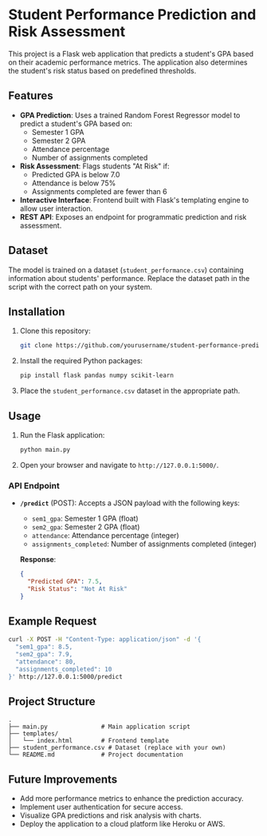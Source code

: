 

# Student Performance Prediction and Risk Assessment

This project is a Flask web application that predicts a student's GPA based on their academic performance metrics. The application also determines the student's risk status based on predefined thresholds.

## Features

- **GPA Prediction**: Uses a trained Random Forest Regressor model to predict a student's GPA based on:
  - Semester 1 GPA
  - Semester 2 GPA
  - Attendance percentage
  - Number of assignments completed
- **Risk Assessment**: Flags students "At Risk" if:
  - Predicted GPA is below 7.0
  - Attendance is below 75%
  - Assignments completed are fewer than 6
- **Interactive Interface**: Frontend built with Flask's templating engine to allow user interaction.
- **REST API**: Exposes an endpoint for programmatic prediction and risk assessment.

## Dataset

The model is trained on a dataset (`student_performance.csv`) containing information about students' performance. Replace the dataset path in the script with the correct path on your system.

## Installation

1. Clone this repository:
   ```bash
   git clone https://github.com/yourusername/student-performance-predictor.git
   ```
2. Install the required Python packages:
   ```bash
   pip install flask pandas numpy scikit-learn
   ```
3. Place the `student_performance.csv` dataset in the appropriate path.

## Usage

1. Run the Flask application:
   ```bash
   python main.py
   ```
2. Open your browser and navigate to `http://127.0.0.1:5000/`.

### API Endpoint

- **`/predict`** (POST): Accepts a JSON payload with the following keys:
  - `sem1_gpa`: Semester 1 GPA (float)
  - `sem2_gpa`: Semester 2 GPA (float)
  - `attendance`: Attendance percentage (integer)
  - `assignments_completed`: Number of assignments completed (integer)

  **Response**:
  ```json
  {
    "Predicted GPA": 7.5,
    "Risk Status": "Not At Risk"
  }
  ```

## Example Request

```bash
curl -X POST -H "Content-Type: application/json" -d '{
  "sem1_gpa": 8.5,
  "sem2_gpa": 7.9,
  "attendance": 80,
  "assignments_completed": 10
}' http://127.0.0.1:5000/predict
```

## Project Structure

```
.
├── main.py               # Main application script
├── templates/
│   └── index.html        # Frontend template
├── student_performance.csv # Dataset (replace with your own)
└── README.md             # Project documentation
```

## Future Improvements

- Add more performance metrics to enhance the prediction accuracy.
- Implement user authentication for secure access.
- Visualize GPA predictions and risk analysis with charts.
- Deploy the application to a cloud platform like Heroku or AWS.

